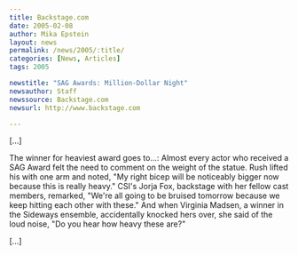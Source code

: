 ```yaml
---
title: Backstage.com
date: 2005-02-08
author: Mika Epstein
layout: news
permalink: /news/2005/:title/
categories: [News, Articles]
tags: 2005

newstitle: "SAG Awards: Million-Dollar Night"
newsauthor: Staff  
newssource: Backstage.com  
newsurl: http://www.backstage.com  

---
```

[...]

The winner for heaviest award goes to...: Almost every actor who received a SAG Award felt the need to comment on the weight of the statue. Rush lifted his with one arm and noted, "My right bicep will be noticeably bigger now because this is really heavy." CSI's Jorja Fox, backstage with her fellow cast members, remarked, "We're all going to be bruised tomorrow because we keep hitting each other with these." And when Virginia Madsen, a winner in the Sideways ensemble, accidentally knocked hers over, she said of the loud noise, "Do you hear how heavy these are?"

[...]

